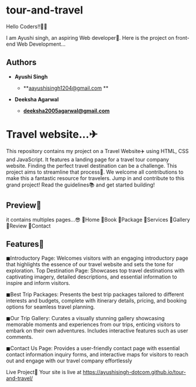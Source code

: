 # tour-and-travel
Hello Coders!!👩‍⚖️

I am Ayushi singh, an aspiring Web developer🤖. Here is the project on front-end Web Development...

## Authors

- **Ayushi Singh**
 
   - **aayushisingh1204@gmail.com  **

- **Deeksha Agarwal**
 
   - **deeksha2005agarwal@gmail.com**

# Travel website...✈

This repository contains my project on a Travel Website✈️ using HTML, CSS and JavaScript. It features a landing page for a travel tour company website. Finding the perfect travel destination can be a challenge. This project aims to streamline that process🚤. We welcome all contributions to make this a fantastic resource for travelers. Jump in and contribute to this grand project! Read the guidelines📚 and get started building!
## Preview👀
it contains multiples pages...😎
📌Home
📌Book
📌Package
📌Services
📌Gallery
📌Review
📌Contact

## Features📌

◼Introductory Page: Welcomes visitors with an engaging introductory page that highlights the essence of our travel website and sets the tone for exploration.
Top Destination Page: Showcases top travel destinations with captivating imagery, detailed descriptions, and essential information to inspire and inform visitors.

◼Best Trip Packages: Presents the best trip packages tailored to different interests and budgets, complete with itinerary details, pricing, and booking options for seamless travel planning.

◼Our Trip Gallery: Curates a visually stunning gallery showcasing memorable moments and experiences from our trips, enticing visitors to embark on their own adventures. Includes interactive features such as user comments.

◼Contact Us Page: Provides a user-friendly contact page with essential contact information inquiry forms, and interactive maps for visitors to reach out and engage with our travel company effortlessly


Live Project🛫
Your site is live at https://ayushisingh-dotcom.github.io/tour-and-travel/

